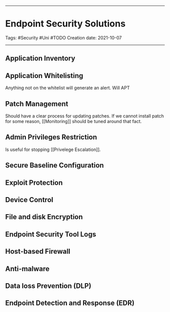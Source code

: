 -----------------------------------------------
# Endpoint Security Solutions
Tags:  #Security #Uni #TODO
Creation date: 2021-10-07

-----------------------------------------------

## Application Inventory

## Application Whitelisting

Anything not on the whitelist will generate an alert. Will APT

## Patch Management

Should have a clear process for updating patches. If we cannot install patch for some reason, [[Monitoring]] should be tuned around that fact.

## Admin Privileges Restriction

Is useful for stopping [[Privelege Escalation]].

## Secure Baseline Configuration

## Exploit Protection

## Device Control

## File and disk Encryption

## Endpoint Security Tool Logs

## Host-based Firewall

## Anti-malware

## Data loss Prevention (DLP)

## Endpoint Detection and Response (EDR)
